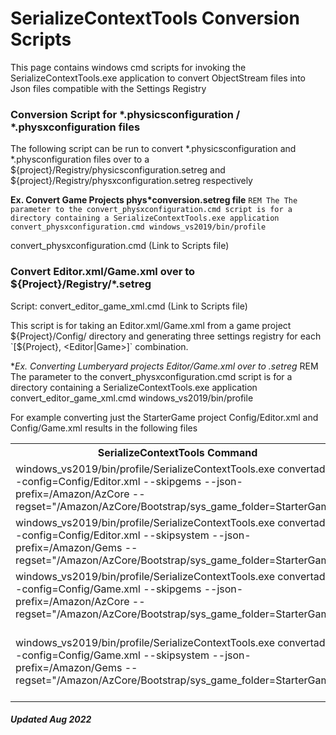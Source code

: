 # SerializeContextTools Conversion Scripts

This page contains windows cmd scripts for invoking the SerializeContextTools.exe application to convert ObjectStream files into Json files compatible with the Settings Registry

### Conversion Script for *.physicsconfiguration / *.physxconfiguration files

The following script can be run to convert *.physicsconfiguration and *.physconfiguration files over to a ${project}/Registry/physicsconfiguration.setreg and ${project}/Registry/physxconfiguration.setreg respectively

**Ex. Convert Game Projects phys*conversion.setreg file**
`REM The The parameter to the convert_physxconfiguration.cmd script is for a directory containing a SerializeContextTools.exe application`
`convert_physxconfiguration.cmd windows_vs2019/bin/profile`

convert_physxconfiguration.cmd (Link to Scripts file)

### Convert Editor.xml/Game.xml over to ${Project}/Registry/*.setreg

Script: convert_editor_game_xml.cmd (Link to Scripts file)

This script is for taking an Editor.xml/Game.xml from a game project ${Project}/Config/ directory and generating three settings registry for each `[${Project}, <Editor|Game>]` combination.

**Ex. Converting Lumberyard projects Editor/Game.xml over to *.setreg**
REM The parameter to the convert_physxconfiguration.cmd script is for a directory containing a SerializeContextTools.exe application
convert_editor_game_xml.cmd windows_vs2019/bin/profile

For example converting just the StarterGame project Config/Editor.xml and Config/Game.xml results in the following files
<table>
  <tr>
    <th>SerializeContextTools Command</th>
    <th>Result Settings Registry File</th>
  </tr>
  <tr>
    <td>windows_vs2019/bin/profile/SerializeContextTools.exe convertad --config=Config/Editor.xml --skipgems --json-prefix=/Amazon/AzCore --regset="/Amazon/AzCore/Bootstrap/sys_game_folder=StarterGame"</td>
    <td>StarterGame/Registry/memory.editor.setreg</td>
  </tr>
  <tr>
    <td>windows_vs2019/bin/profile/SerializeContextTools.exe convertad --config=Config/Editor.xml --skipsystem --json-prefix=/Amazon/Gems --regset="/Amazon/AzCore/Bootstrap/sys_game_folder=StarterGame"</td>
    <td>StarterGame/Registry/module.editor.setreg</td>
  </tr>
    <tr>
    <td>windows_vs2019/bin/profile/SerializeContextTools.exe convertad --config=Config/Game.xml --skipgems --json-prefix=/Amazon/AzCore --regset="/Amazon/AzCore/Bootstrap/sys_game_folder=StarterGame"</td>
    <td>StarterGame/Registry/memory.game.setreg</td>
  </tr>
    <tr>
    <td>windows_vs2019/bin/profile/SerializeContextTools.exe convertad --config=Config/Game.xml --skipsystem --json-prefix=/Amazon/Gems --regset="/Amazon/AzCore/Bootstrap/sys_game_folder=StarterGame"</td>
    <td>StarterGame/Registry/module.game.setreg<br>
Also generates setreg files with gem specific settings in:<br>
"`<GemSourcePath>/Registry/`" for each gem with a ModuleEntity within the Editor.xml/Game.xml</td>
  </tr>
</table>

##### Updated Aug 2022